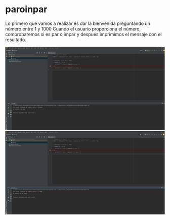 # paroinpar
Lo primero que vamos a realizar es dar la bienvenida preguntando un número entre 1 y 1000  Cuando el usuario proporciona el número, comprobaremos si es par o impar y después imprimimos el mensaje con el resultado.


![This is an image](https://github.com/aplprogramacion/paroinpar/blob/master/Captura%20de%20pantalla%20(44).png)
![This is an image](https://github.com/aplprogramacion/paroinpar/blob/master/Captura%20de%20pantalla%20(45).png)
